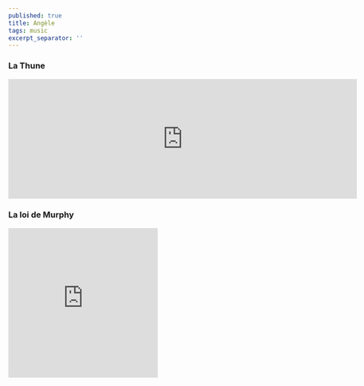 ```yaml
---
published: true
title: Angèle
tags: music
excerpt_separator: ''
---
```

### La Thune
<iframe scrolling="no" frameborder="0" allowTransparency="true" src="https://www.deezer.com/plugins/player?format=classic&autoplay=false&playlist=true&width=700&height=350&color=007FEB&layout=dark&size=medium&type=tracks&id=513166232&app_id=1" width="700" height="240"></iframe>

### La loi de Murphy
<iframe scrolling="no" frameborder="0" allowTransparency="true" src="https://www.deezer.com/plugins/player?format=square&autoplay=false&playlist=false&width=300&height=300&color=007FEB&layout=dark&size=medium&type=tracks&id=488041652&app_id=1" width="300" height="300"></iframe>


